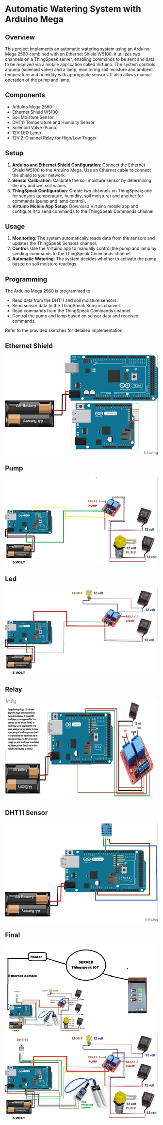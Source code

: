 # Automatic Watering System with Arduino Mega

## Overview

This project implements an automatic watering system using an Arduino Mega 2560 combined with an Ethernet Shield W5100. It utilizes two channels on a ThingSpeak server, enabling commands to be sent and data to be received via a mobile application called Virtuino. The system controls a pump (solenoid valve) and a lamp, monitoring soil moisture and ambient temperature and humidity with appropriate sensors. It also allows manual operation of the pump and lamp.

## Components

- Arduino Mega 2560
- Ethernet Shield W5100
- Soil Moisture Sensor
- DHT11 Temperature and Humidity Sensor
- Solenoid Valve (Pump)
- 12V LED Lamp
- 12V 2-Channel Relay for High/Low Trigger

## Setup

1. **Arduino and Ethernet Shield Configuration**: Connect the Ethernet Shield W5100 to the Arduino Mega. Use an Ethernet cable to connect the shield to your network.
2. **Sensor Calibration**: Calibrate the soil moisture sensor by determining the dry and wet soil values.
3. **ThingSpeak Configuration**: Create two channels on ThingSpeak; one for sensors (temperature, humidity, soil moisture) and another for commands (pump and lamp control).
4. **Virtuino Mobile App Setup**: Download Virtuino mobile app and configure it to send commands to the ThingSpeak Commands channel.

## Usage

1. **Monitoring**: The system automatically reads data from the sensors and updates the ThingSpeak Sensors channel.
2. **Control**: Use the Virtuino app to manually control the pump and lamp by sending commands to the ThingSpeak Commands channel.
3. **Automatic Watering**: The system decides whether to activate the pump based on soil moisture readings.

## Programming

The Arduino Mega 2560 is programmed to:
- Read data from the DHT11 and soil moisture sensors.
- Send sensor data to the ThingSpeak Sensors channel.
- Read commands from the ThingSpeak Commands channel.
- Control the pump and lamp based on sensor data and received commands.

Refer to the provided sketches for detailed implementation.

## Ethernet Shield 
![img_6.png](img_6.png)

## Pump
![img_5.png](img_5.png)

## Led
![img_4.png](img_4.png)

## Relay
![img_3.png](img_3.png)


## DHT11 Sensor
![img.png](img.png)


## Final
![img_1.png](img_1.png)
![img_2.png](img_2.png)
